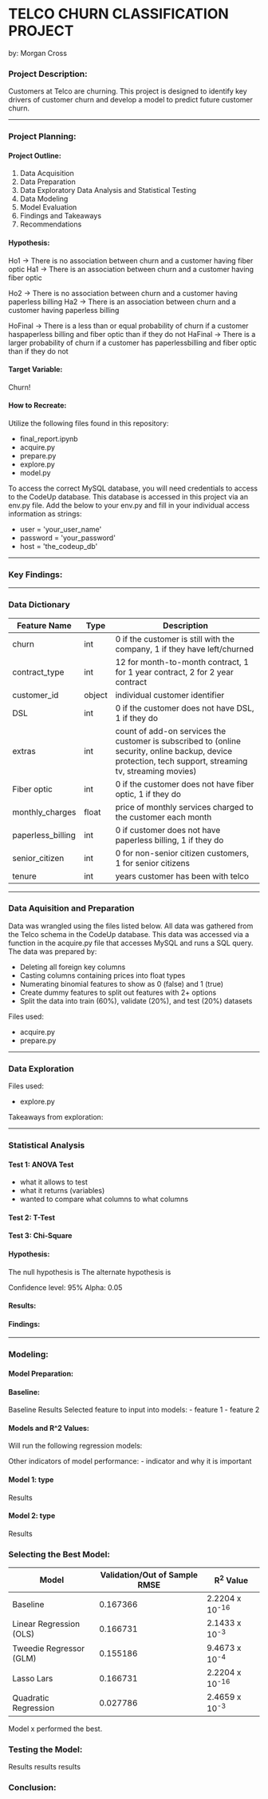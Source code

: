 # TELCO CHURN CLASSIFICATION PROJECT
by: Morgan Cross

### Project Description:
Customers at Telco are churning. This project is designed to identify key drivers of customer churn and develop a model to predict future customer churn. 

-----
### Project Planning:
#### Project Outline:
1. Data Acquisition
2. Data Preparation
3. Data Exploratory Data Analysis and Statistical Testing
4. Data Modeling
5. Model Evaluation
6. Findings and Takeaways
7. Recommendations

#### Hypothesis:
Ho1 -> There is no association between churn and a customer having fiber optic
Ha1 -> There is an association between churn and a customer having fiber optic

Ho2 -> There is no association between churn and a customer having paperless billing
Ha2 -> There is an association between churn and a customer having paperless billing

HoFinal -> There is a less than or equal probability of churn if a customer haspaperless billing and fiber optic than if they do not
HaFinal -> There is a larger probability of churn if a customer has paperlessbilling and fiber optic than if they do not

#### Target Variable:
Churn!

#### How to Recreate:
Utilize the following files found in this repository:
- final_report.ipynb
- acquire.py
- prepare.py
- explore.py
- model.py

To access the correct MySQL database, you will need credentials to access to the CodeUp database.
This database is accessed in this project via an env.py file.
Add the below to your env.py and fill in your individual access information as strings:
 - user = 'your_user_name'
 - password = 'your_password'
 - host = 'the_codeup_db'



-----
### Key Findings:

-----
### Data Dictionary
| Feature Name | Type | Description |
| ---- | ---- | ---- |
| churn | int | 0 if the customer is still with the company, 1 if they have left/churned |
| contract_type | int | 12 for month-to-month contract, 1 for 1 year contract, 2 for 2 year contract |
| customer_id | object | individual customer identifier |
| DSL | int | 0 if the customer does not have DSL, 1 if they do |
| extras | int | count of add-on services the customer is subscribed to (online security, online backup, device protection, tech support, streaming tv, streaming movies) | 
| Fiber optic | int | 0 if the customer does not have fiber optic, 1 if they do |
| monthly_charges | float | price of monthly services charged to the customer each month |
| paperless_billing | int | 0 if customer does not have paperless billing, 1 if they do |
| senior_citizen | int | 0 for non-senior citizen customers, 1 for senior citizens |
| tenure | int  | years customer has been with telco |


-----
### Data Aquisition and Preparation
Data was wrangled using the files listed below. All data was gathered from the Telco schema in the CodeUp database. This data was accessed via a function in the acquire.py file that accesses MySQL and runs a SQL query. The data was prepared by:

- Deleting all foreign key columns
- Casting columns containing prices into float types
- Numerating binomial features to show as 0 (false) and 1 (true)
- Create dummy features to split out features with 2+ options
- Split the data into train (60%), validate (20%), and test (20%) datasets

Files used:
 - acquire.py
 - prepare.py

-----
### Data Exploration
Files used:
- explore.py

Takeaways from exploration:

-----
### Statistical Analysis

#### Test 1: ANOVA Test
- what it allows to test
- what it returns (variables)
- wanted to compare what columns to what columns

#### Test 2: T-Test


#### Test 3: Chi-Square

#### Hypothesis:
The null hypothesis is
The alternate hypothesis is

Confidence level: 95%
Alpha: 0.05

#### Results:

#### Findings:

-----
### Modeling:
#### Model Preparation:

#### Baseline:
Baseline Results
Selected feature to input into models:
    - feature 1
    - feature 2

#### Models and R^2 Values:
Will run the following regression models:

Other indicators of model performance:
    - indicator and why it is important

#### Model 1: type
Results

#### Model 2: type
Results

### Selecting the Best Model:
| Model | Validation/Out of Sample RMSE | R<sup>2</sup> Value |
| ---- | ----| ---- |
| Baseline | 0.167366 | 2.2204 x 10<sup>-16</sup> |
| Linear Regression (OLS) | 0.166731 | 2.1433 x 10<sup>-3</sup> |  
| Tweedie Regressor (GLM) | 0.155186 | 9.4673 x 10<sup>-4</sup>|  
| Lasso Lars | 0.166731 | 2.2204 x 10<sup>-16</sup> |  
| Quadratic Regression | 0.027786 | 2.4659 x 10<sup>-3</sup> |  

Model x performed the best.

### Testing the Model:
Results results results

### Conclusion: